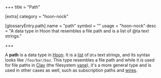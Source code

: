 +++
title = "Path"

[extra]
category = "hoon-nock"

[glossaryEntry.path]
name = "path"
symbol = ""
usage = "hoon-nock"
desc = "A data type in Hoon that resembles a file path and is a list of @ta text strings."

+++

A **path** is a data type in [Hoon](/glossary/hoon). It is a
[list](/glossary/list) of `@ta` text strings, and its syntax looks
like `/foo/bar/baz`. This type resembles a file path and while it *is* used for
file paths in [Clay](/glossary/clay) (the filesystem
[vane](/glossary/vane)), it's a more general type and is used in other
cases as well, such as subscription paths and [wires](/glossary/wire).
